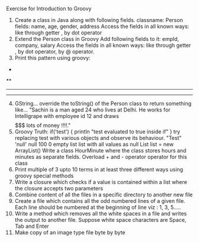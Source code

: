 Exercise for Introduction to Groovy

1. Create a class in Java along with following fields. classname: Person fields: name, age, gender, address Access the fields in all known ways: like through getter , by dot operator
2. Extend the Person class in Groovy Add following fields to it: empId, company, salary Access the fields in all known ways: like through getter , by dot operator, by @ operator.
3. Print this pattern using groovy:
*
**
****
********

4. GString... override the toString() of the Person class to return something like... "Sachin is a man aged 24 who lives at Delhi. He works for Intelligrape with employee id 12 and draws $$$$$$$ lots of money !!!!."
5. Groovy Truth: if('test') { println "test evaluated to true inside if" } try replacing test with various objects and observe its behaviour.
"Test"
'null'
 null
 100
 0
 empty list
list with all values as null List list = new ArrayList()
Write a class HourMinute where the class stores hours and minutes as separate fields. Overload + and - operator operator for this class
6. Print multiple of 3 upto 10 terms in at least three different ways using groovy special methods
7. Write a closure which checks if a value is contained within a list where the closure accepts two parameters
8. Combine content of all the files in a specific directory to another new file 
9. Create a file which contains all the odd numbered lines of a given file. Each line should be numbered at the beginning of line viz : 1, 3, 5.....
10. Write a method which removes all the white spaces in a file and writes the output to another file. Suppose white space characters are Space, Tab and Enter
11. Make copy of an image type file byte by byte